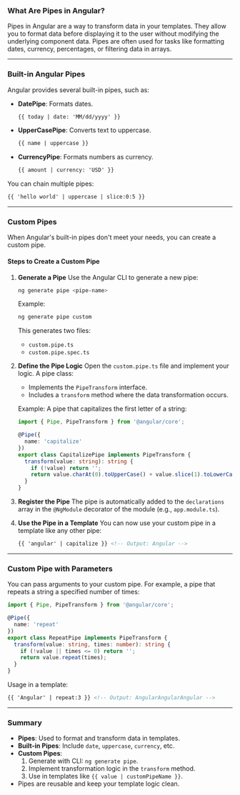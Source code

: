 ### **What Are Pipes in Angular?**

Pipes in Angular are a way to transform data in your templates. They allow you to format data before displaying it to the user without modifying the underlying component data. Pipes are often used for tasks like formatting dates, currency, percentages, or filtering data in arrays.

---

### **Built-in Angular Pipes**
Angular provides several built-in pipes, such as:
- **DatePipe**: Formats dates.
  ```html
  {{ today | date: 'MM/dd/yyyy' }}
  ```
- **UpperCasePipe**: Converts text to uppercase.
  ```html
  {{ name | uppercase }}
  ```
- **CurrencyPipe**: Formats numbers as currency.
  ```html
  {{ amount | currency: 'USD' }}
  ```

You can chain multiple pipes:
```html
{{ 'hello world' | uppercase | slice:0:5 }}
```

---

### **Custom Pipes**

When Angular's built-in pipes don't meet your needs, you can create a custom pipe.

#### **Steps to Create a Custom Pipe**

1. **Generate a Pipe**
   Use the Angular CLI to generate a new pipe:
   ```bash
   ng generate pipe <pipe-name>
   ```
   Example:
   ```bash
   ng generate pipe custom
   ```

   This generates two files:
   - `custom.pipe.ts`
   - `custom.pipe.spec.ts`

2. **Define the Pipe Logic**
   Open the `custom.pipe.ts` file and implement your logic. A pipe class:
   - Implements the `PipeTransform` interface.
   - Includes a `transform` method where the data transformation occurs.

   Example: A pipe that capitalizes the first letter of a string:
   ```typescript
   import { Pipe, PipeTransform } from '@angular/core';

   @Pipe({
     name: 'capitalize'
   })
   export class CapitalizePipe implements PipeTransform {
     transform(value: string): string {
       if (!value) return '';
       return value.charAt(0).toUpperCase() + value.slice(1).toLowerCase();
     }
   }
   ```

3. **Register the Pipe**
   The pipe is automatically added to the `declarations` array in the `@NgModule` decorator of the module (e.g., `app.module.ts`).

4. **Use the Pipe in a Template**
   You can now use your custom pipe in a template like any other pipe:
   ```html
   {{ 'angular' | capitalize }} <!-- Output: Angular -->
   ```

---

### **Custom Pipe with Parameters**
You can pass arguments to your custom pipe. For example, a pipe that repeats a string a specified number of times:

```typescript
import { Pipe, PipeTransform } from '@angular/core';

@Pipe({
  name: 'repeat'
})
export class RepeatPipe implements PipeTransform {
  transform(value: string, times: number): string {
    if (!value || times <= 0) return '';
    return value.repeat(times);
  }
}
```

Usage in a template:
```html
{{ 'Angular' | repeat:3 }} <!-- Output: AngularAngularAngular -->
```

---

### **Summary**
- **Pipes**: Used to format and transform data in templates.
- **Built-in Pipes**: Include `date`, `uppercase`, `currency`, etc.
- **Custom Pipes**:
  1. Generate with CLI: `ng generate pipe`.
  2. Implement transformation logic in the `transform` method.
  3. Use in templates like `{{ value | customPipeName }}`.
- Pipes are reusable and keep your template logic clean.